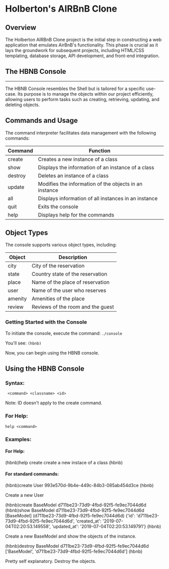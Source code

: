 # Holberton's AIRBnB Clone

## Overview
The Holberton AIRBnB Clone project is the initial step in constructing a web application that emulates AirBnB's functionality. This phase is crucial as it lays the groundwork for subsequent projects, including HTML/CSS templating, database storage, API development, and front-end integration.

## The HBNB Console
---
The HBNB Console resembles the Shell but is tailored for a specific use-case. Its purpose is to manage the objects within our project efficiently, allowing users to perform tasks such as creating, retrieving, updating, and deleting objects.

## Commands and Usage
The command interpreter facilitates data management with the following commands:

| Command | Function |
| ------- | -------- |
| create | Creates a new instance of a class |
| show | Displays the information of an instance of a class |
| destroy | Deletes an instance of a class |
| update | Modifies the information of the objects in an instance |
| all | Displays information of all instances in an instance |
| quit | Exits the console |
| help | Displays help for the commands |

## Object Types
The console supports various object types, including:

| Object | Description |
| ------ | ----------- |
| city | City of the reservation |
| state | Country state of the reservation |
| place | Name of the place of reservation |
| user | Name of the user who reserves |
| amenity | Amenities of the place |
| review | Reviews of the room and the guest |

### Getting Started with the Console
To initiate the console, execute the command:
```./console```

You'll see:
```(hbnb)```

Now, you can begin using the HBNB console.

## Using the HBNB Console
### Syntax:
``` <command> <classname> <id>```

Note: ID doesn't apply to the create command.

### For Help:
```help <command>```

### Examples:
#### For Help:

(hbnb)help create
create a new instace of a class
(hbnb)

#### For standard commands:

(hbnb)create User
993e570d-9b4e-449c-84b3-085ab454d3ce
(hbnb)

Create a new User

(hbnb)create BaseModel
d711be23-73d9-4fbd-92f5-fe9ec7044d6d
(hbnb)show BaseModel d711be23-73d9-4fbd-92f5-fe9ec7044d6d
[BaseModel] (d711be23-73d9-4fbd-92f5-fe9ec7044d6d) {'id': 'd711be23-73d9-4fbd-92f5-fe9ec7044d6d', 'created_at': '2019-07-04T02:20:53.149558', 'updated_at': '2019-07-04T02:20:53.149791'}
(hbnb)

Create a new BaseModel and show the objects of the instance.

(hbnb)destroy BaseModel d711be23-73d9-4fbd-92f5-fe9ec7044d6d
['BaseModel', 'd711be23-73d9-4fbd-92f5-fe9ec7044d6d']
(hbnb)

Pretty self explanatory. Destroy the objects.


